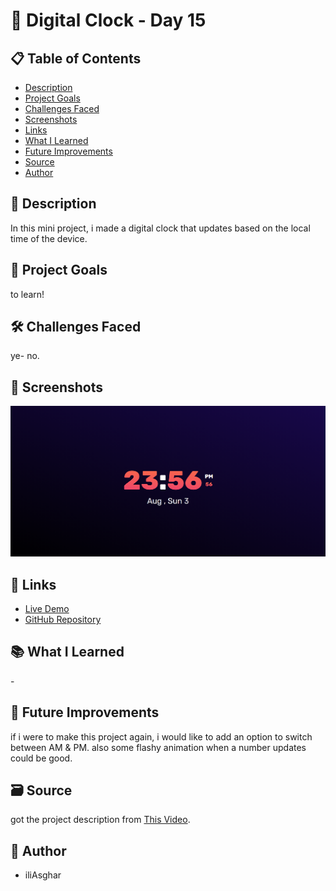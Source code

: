 # 🚀 Digital Clock - Day 15

## 📋 Table of Contents

- [Description](#📖-description)
- [Project Goals](#🎯-project-goals)
- [Challenges Faced](#🛠-challenges-faced)
- [Screenshots](#📸-screenshots)
- [Links](#🔗-links)
- [What I Learned](#📚-what-i-learned)
- [Future Improvements](#🚀-future-improvements)
- [Source](#🗃️-source)
- [Author](#👤-author)

## 📖 Description

In this mini project, i made a digital clock that updates based on the local time of the device. 

## 🎯 Project Goals

to learn!

## 🛠 Challenges Faced

ye- no.

## 📸 Screenshots

![screenshot](<../../project screenshots/15.png>)

## 🔗 Links

- [Live Demo](https://iliasghar.github.io/100-Days--100--Frontend--Challanges/projects/015-%20Digital%20Clock/)
- [GitHub Repository](https://github.com/iliAsghar/100-Days--100--Frontend--Challanges/tree/main/projects/015-%20Digital%20Clock)

## 📚 What I Learned

\-

## 🚀 Future Improvements

if i were to make this project again, i would like to add an option to switch between AM & PM. also some flashy animation when a number updates could be good.

## 🗃️ Source

got the project description from [This Video](https://www.youtube.com/watch?v=yvWzGD8v3Qc&t=161s).

## 👤 Author

- iliAsghar